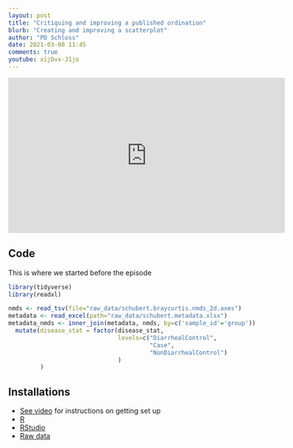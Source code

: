 ```yaml
---
layout: post
title: "Critiquing and improving a published ordination"
blurb: "Creating and improving a scatterplot"
author: "PD Schloss"
date: 2021-03-08 11:45
comments: true
youtube: xijDvx-J1jo
---
```


<iframe style="margin: 0 auto;display:block;" width="560" height="315" src="https://www.youtube.com/embed/{{ page.youtube }}" frameborder="0" allow="accelerometer; autoplay; encrypted-media; gyroscope; picture-in-picture" allowfullscreen></iframe>

## Code

This is where we started before the episode

```R
library(tidyverse)
library(readxl)

nmds <- read_tsv(file="raw_data/schubert.braycurtis.nmds_2d.axes")
metadata <- read_excel(path="raw_data/schubert.metadata.xlsx")
metadata_nmds <- inner_join(metadata, nmds, by=c('sample_id'='group')) %>%
  mutate(disease_stat = factor(disease_stat,
                               levels=c("DiarrhealControl",
                                        "Case",
                                        "NonDiarrhealControl")
                               )
         )
```

## Installations

* [See video](https://www.youtube.com/watch?v=D6CunpqF04E) for instructions on getting set up
* [R](https://r-project.org)
* [RStudio](https://rstudio.com)
* [Raw data](https://github.com/riffomonas/raw_data/releases/latest)
